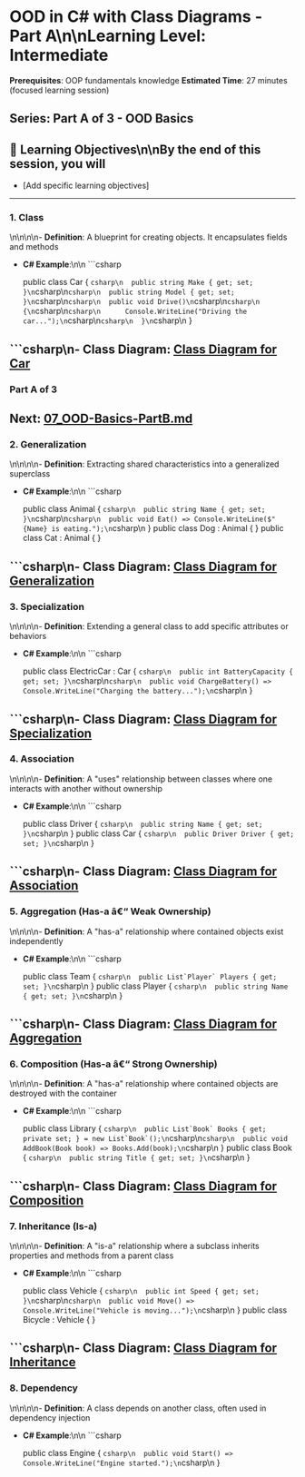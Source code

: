 # **OOD in C# with Class Diagrams** - Part A\n\n**Learning Level**: Intermediate

**Prerequisites**: OOP fundamentals knowledge
**Estimated Time**: 27 minutes (focused learning session)

## **Series**: Part A of 3 - OOD Basics

## 🎯 Learning Objectives\n\nBy the end of this session, you will

- [Add specific learning objectives]

---

### **1. Class**

\n\n\n\n- **Definition**: A blueprint for creating objects. It encapsulates fields and methods

- **C# Example**:\n\n  ```csharp

  public class Car
  {
```csharp\n  public string Make { get; set; }\n```csharp\n```csharp\n  public string Model { get; set; }\n```csharp\n```csharp\n  public void Drive()\n```csharp\n```csharp\n  {\n```csharp\n```csharp\n      Console.WriteLine("Driving the car...");\n```csharp\n```csharp\n  }\n```csharp\n  }

## ```csharp\n- **Class Diagram**: [Class Diagram for Car](https://www.plantuml.com/plantuml/uml/SoWkIImgAStDuU9BoIhEIImk5D0e5L9Bo2vEpK_oiy9Ep4DiIW_8p4L9Q0dCJ4HMLtLKXL93qD__cCIFPMEx9bUsKc1FpjIFpmIQZJYIMZ3LtA4ZDA3n0000)

### Part A of 3

## Next: [07_OOD-Basics-PartB.md](07_OOD-Basics-PartB.md)

### **2. Generalization**

\n\n\n\n- **Definition**: Extracting shared characteristics into a generalized superclass

- **C# Example**:\n\n  ```csharp

  public class Animal
  {
```csharp\n  public string Name { get; set; }\n```csharp\n```csharp\n  public void Eat() => Console.WriteLine($"{Name} is eating.");\n```csharp\n  }
  public class Dog : Animal { }
  public class Cat : Animal { }

## ```csharp\n- **Class Diagram**: [Class Diagram for Generalization](https://www.plantuml.com/plantuml/uml/SoWkIImgAStDuKhEIImk5U9q54dCJ4bLI0EmS4vAp2DKJZDyLa50bQGMKtXIkYLKJofEqfOeLfBa0000)

### **3. Specialization**

\n\n\n\n- **Definition**: Extending a general class to add specific attributes or behaviors

- **C# Example**:\n\n  ```csharp

  public class ElectricCar : Car
  {
```csharp\n  public int BatteryCapacity { get; set; }\n```csharp\n```csharp\n  public void ChargeBattery() => Console.WriteLine("Charging the battery...");\n```csharp\n  }

## ```csharp\n- **Class Diagram**: [Class Diagram for Specialization](https://www.plantuml.com/plantuml/uml/SoWkIImgAStDuU9BoIhEIImk5D0e5L9Bo2vEpK_oiy9Ep4DiIW_8p4L9Q0dCJ4HMLpLKXL93qD__cCIFPMEx9bUsKc1FpjIFpmIQZJYIMZ3LtA4ZDA3n0000)

### **4. Association**

\n\n\n\n- **Definition**: A "uses" relationship between classes where one interacts with another without ownership

- **C# Example**:\n\n  ```csharp

  public class Driver
  {
```csharp\n  public string Name { get; set; }\n```csharp\n  }
  public class Car
  {
```csharp\n  public Driver Driver { get; set; }\n```csharp\n  }

## ```csharp\n- **Class Diagram**: [Class Diagram for Association](https://www.plantuml.com/plantuml/uml/SoWkIImgAStDuKhEIImk5U9q54dCJ4rFIK0fN4vAp2DKJZDyLo50fPKJof0000)

### **5. Aggregation (Has-a â€“ Weak Ownership)**

\n\n\n\n- **Definition**: A "has-a" relationship where contained objects exist independently

- **C# Example**:\n\n  ```csharp

  public class Team
  {
```csharp\n  public List`Player` Players { get; set; }\n```csharp\n  }
  public class Player
  {
```csharp\n  public string Name { get; set; }\n```csharp\n  }

## ```csharp\n- **Class Diagram**: [Class Diagram for Aggregation](https://www.plantuml.com/plantuml/uml/SoWkIImgAStDuKhEIImk5U9q54dCJYrBIL0jN4vAp2DKJZDyLo50jPKL0000)

### **6. Composition (Has-a â€“ Strong Ownership)**

\n\n\n\n- **Definition**: A "has-a" relationship where contained objects are destroyed with the container

- **C# Example**:\n\n  ```csharp

  public class Library
  {
```csharp\n  public List`Book` Books { get; private set; } = new List`Book`();\n```csharp\n```csharp\n  public void AddBook(Book book) => Books.Add(book);\n```csharp\n  }
  public class Book
  {
```csharp\n  public string Title { get; set; }\n```csharp\n  }

## ```csharp\n- **Class Diagram**: [Class Diagram for Composition](https://www.plantuml.com/plantuml/uml/SoWkIImgAStDuKhEIImk5U9q54dCJ4rBIC0fN4vAp2DKJZDyLo50jPKKL0000)

### **7. Inheritance (Is-a)**

\n\n\n\n- **Definition**: A "is-a" relationship where a subclass inherits properties and methods from a parent class

- **C# Example**:\n\n  ```csharp

  public class Vehicle
  {
```csharp\n  public int Speed { get; set; }\n```csharp\n```csharp\n  public void Move() => Console.WriteLine("Vehicle is moving...");\n```csharp\n  }
  public class Bicycle : Vehicle { }

## ```csharp\n- **Class Diagram**: [Class Diagram for Inheritance](https://www.plantuml.com/plantuml/uml/SoWkIImgAStDuKhEIImk5U9q54dCJ4rBIC0bN4vAp2DKJZDyLo50jPKUL0000)

### **8. Dependency**

\n\n\n\n- **Definition**: A class depends on another class, often used in dependency injection

- **C# Example**:\n\n  ```csharp

  public class Engine
  {
```csharp\n  public void Start() => Console.WriteLine("Engine started.");\n```csharp\n  }
